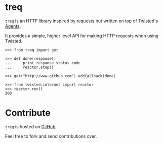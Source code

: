treq
====

`treq` is an HTTP library inspired by [requests](http://www.python-requests.org)
but written on top of [Twisted](http://www.twistedmatrix.com)'s
[Agents](http://twistedmatrix.com/documents/current/api/twisted.web.client.Agent.html).

It provides a simple, higher level API for making HTTP requests when using
Twisted.

    >>> from treq import get

    >>> def done(response):
    ...     print response.status_code
    ...     reactor.stop()

    >>> get("http://www.github.com").addCallback(done)

    >>> from twisted.internet import reactor
    >>> reactor.run()
    200

Contribute
==========

`treq` is hosted on [GitHub](http://www.github.com/dreid/treq).

Feel free to fork and send contributions over.
